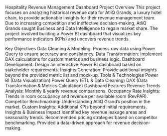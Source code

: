 Hospitality Revenue Management Dashboard
Project Overview
This project focuses on analyzing historical revenue data for AtliQ Grands, a luxury hotel chain, to provide actionable insights for their revenue management team. Due to increasing competition and ineffective decision-making, AtliQ Grands sought Business and Data Intelligence to regain market share. The project involved building a Power BI dashboard that visualizes key performance indicators (KPIs) and uncovers revenue trends.

Key Objectives
Data Cleaning & Modeling: Process raw data using Power Query to ensure accuracy and consistency.
Data Transformation: Implement DAX calculations for custom metrics and business logic.
Dashboard Development: Design an interactive Power BI dashboard based on stakeholder requirements.
Insights Generation: Provide additional insights beyond the provided metric list and mock-up.
Tools & Technologies
Power BI (Data Visualization)
Power Query (ETL & Data Cleaning)
DAX (Data Transformation & Metrics Calculation)
Dashboard Features
Revenue Trends Analysis: Monthly & yearly revenue comparisons.
Occupancy Rate Insights: Trends in room occupancy and revenue per available room (RevPAR).
Competitor Benchmarking: Understanding AtliQ Grand’s position in the market.
Custom Insights: Additional KPIs beyond initial requirements.  
Insights & Business Impact
Identified key revenue leakage areas and seasonality trends.
Recommended pricing strategies based on competitor benchmarking.
Provided a data-driven approach for revenue decision-making.
